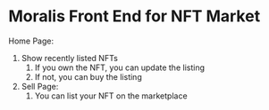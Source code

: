 # Moralis Front End for NFT Market


Home Page: 
1. Show recently listed NFTs
    1. If you own the NFT, you can update the listing
    2. If not, you can buy the listing
2. Sell Page:
    1. You can list your NFT on the marketplace

